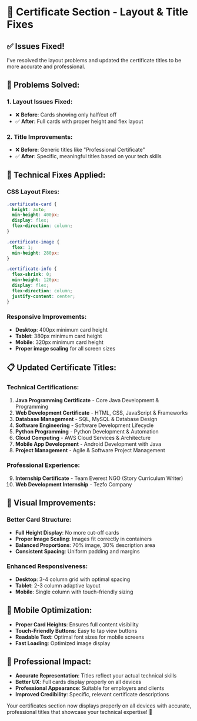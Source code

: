 # 🔧 Certificate Section - Layout & Title Fixes

## ✅ Issues Fixed!

I've resolved the layout problems and updated the certificate titles to be more accurate and professional.

## 🎯 **Problems Solved:**

### **1. Layout Issues Fixed:**
- ❌ **Before**: Cards showing only half/cut off
- ✅ **After**: Full cards with proper height and flex layout

### **2. Title Improvements:**
- ❌ **Before**: Generic titles like "Professional Certificate"
- ✅ **After**: Specific, meaningful titles based on your tech skills

## 🔧 **Technical Fixes Applied:**

### **CSS Layout Fixes:**
```css
.certificate-card {
  height: auto;
  min-height: 400px;
  display: flex;
  flex-direction: column;
}

.certificate-image {
  flex: 1;
  min-height: 280px;
}

.certificate-info {
  flex-shrink: 0;
  min-height: 120px;
  display: flex;
  flex-direction: column;
  justify-content: center;
}
```

### **Responsive Improvements:**
- **Desktop**: 400px minimum card height
- **Tablet**: 380px minimum card height  
- **Mobile**: 320px minimum card height
- **Proper image scaling** for all screen sizes

## 📋 **Updated Certificate Titles:**

### **Technical Certifications:**
1. **Java Programming Certificate** - Core Java Development & Programming
2. **Web Development Certificate** - HTML, CSS, JavaScript & Frameworks
3. **Database Management** - SQL, MySQL & Database Design
4. **Software Engineering** - Software Development Lifecycle
5. **Python Programming** - Python Development & Automation
6. **Cloud Computing** - AWS Cloud Services & Architecture
7. **Mobile App Development** - Android Development with Java
8. **Project Management** - Agile & Software Project Management

### **Professional Experience:**
9. **Internship Certificate** - Team Everest NGO (Story Curriculum Writer)
10. **Web Development Internship** - Tezfo Company

## 🎨 **Visual Improvements:**

### **Better Card Structure:**
- **Full Height Display**: No more cut-off cards
- **Proper Image Scaling**: Images fit correctly in containers
- **Balanced Proportions**: 70% image, 30% description area
- **Consistent Spacing**: Uniform padding and margins

### **Enhanced Responsiveness:**
- **Desktop**: 3-4 column grid with optimal spacing
- **Tablet**: 2-3 column adaptive layout
- **Mobile**: Single column with touch-friendly sizing

## 📱 **Mobile Optimization:**
- **Proper Card Heights**: Ensures full content visibility
- **Touch-Friendly Buttons**: Easy to tap view buttons
- **Readable Text**: Optimal font sizes for mobile screens
- **Fast Loading**: Optimized image display

## 🚀 **Professional Impact:**
- **Accurate Representation**: Titles reflect your actual technical skills
- **Better UX**: Full cards display properly on all devices
- **Professional Appearance**: Suitable for employers and clients
- **Improved Credibility**: Specific, relevant certificate descriptions

Your certificates section now displays properly on all devices with accurate, professional titles that showcase your technical expertise! 🎯